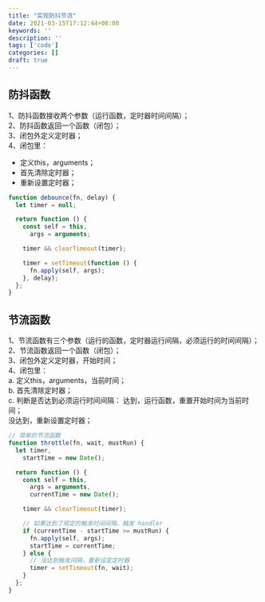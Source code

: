 ```yaml
---
title: "实现防抖节流"
date: 2021-03-15T17:12:44+08:00
keywords: ''
description: ''
tags: ['code']
categories: []
draft: true
---
```


## 防抖函数 

1、防抖函数接收两个参数（运行函数，定时器时间间隔）；   
2、防抖函数返回一个函数（闭包）；   
3、闭包外定义定时器；   
4、闭包里：   
- 定义this，arguments；    
- 首先清除定时器；     
- 重新设置定时器；   


```javascript
function debounce(fn, delay) {
  let timer = null;

  return function () {
    const self = this,
      args = arguments;

    timer && clearTimeout(timer);

    timer = setTimeout(function () {
      fn.apply(self, args);
    }, delay);
  };
}
```

## 节流函数 

1、节流函数有三个参数（运行的函数，定时器运行间隔，必须运行的时间间隔）；   
2、节流函数返回一个函数（闭包）；   
3、闭包外定义定时器，开始时间；   
4、闭包里：  
a. 定义this，arguments，当前时间；   
b. 首先清除定时器；   
c. 判断是否达到必须运行时间间隔：
达到，运行函数，重置开始时间为当前时间；   
没达到，重新设置定时器；   

```javascript
// 简单的节流函数
function throttle(fn, wait, mustRun) {
  let timer,
    startTime = new Date();

  return function () {
    const self = this,
      args = arguments,
      currentTime = new Date();

    timer && clearTimeout(timer);

    // 如果达到了规定的触发时间间隔，触发 handler
    if (currentTime - startTime >= mustRun) {
      fn.apply(self, args);
      startTime = currentTime;
    } else {
      // 没达到触发间隔，重新设定定时器
      timer = setTimeout(fn, wait);
    }
  };
}
```




